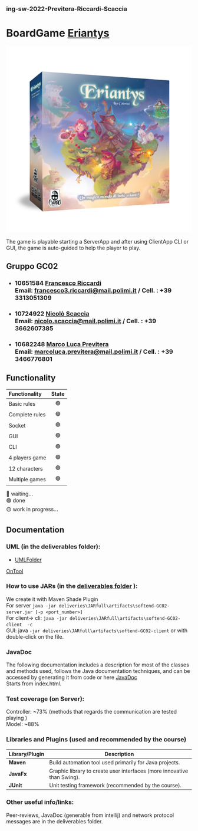### ing-sw-2022-Previtera-Riccardi-Scaccia  

# BoardGame [Eriantys](http://www.craniocreations.it/prodotto/santorini/)

![alt text](src/main/resources/images/Eriantys_scatola3Dombra-600x600.png)

  
The game is playable starting a ServerApp and after using ClientApp CLI or GUI, the game is auto-guided to help the player to play.


## Gruppo GC02

- ###  10651584  [Francesco Riccardi](https://github.com/Frenk3D) <br>Email: francesco3.riccardi@mail.polimi.it / Cell. : +39 3313051309
- ###  10724922  [Nicolò Scaccia](https://github.com/NicoScaccia) <br>Email: nicolo.scaccia@mail.polimi.it / Cell. : +39 3662607385
- ###  10682248  [Marco Luca Previtera](https://github.com/MarcoLucaPrevitera) <br>Email: marcoluca.previtera@mail.polimi.it / Cell. : +39 3466776801

  
  
  
## Functionality
| Functionality    |                       State                        |
|:-----------------|:--------------------------------------------------:|
| Basic rules      | 🟢 |
| Complete rules   | 🟢 |
| Socket           | 🟢 |
| GUI              | 🟢 |
| CLI              | 🟢 |
| 4 players game   | 🟢 |
| 12 characters    | 🟢 |
| Multiple games   | 🟢 |


🔴 waiting...  
🟢 done  
🟡 work in progress...  



## Documentation
### UML (in the deliverables folder):
- [UMLFolder](https://github.com/Frenk3D/ing-sw-2022-Previtera-Riccardi-Scaccia/tree/main/deliveries/UMLFolder)

[OnTool](https://lucid.app/lucidchart/0321ec56-70d4-467c-a649-f40a982a14d6/edit?invitationId=inv_add26b2e-3f1d-4160-9073-47ba92254b02)

### How to use JARs (in the [deliverables folder](https://github.com/Frenk3D/ing-sw-2022-Previtera-Riccardi-Scaccia/tree/main/deliveries) ):
We create it with Maven Shade Plugin  
For server     ``` java -jar deliveries\JARfull\artifacts\softend-GC02-server.jar [-p <port_number>] ```  
For client-> cli: ``` java -jar deliveries\JARfull\artifacts\softend-GC02-client  -c   ```  
GUI: java  ``` -jar deliveries\JARfull\artifacts\softend-GC02-client ```  or with double-click on the file.


### JavaDoc
The following documentation includes a description for most of the classes and methods used, follows the Java documentation techniques, and can be accessed by generating it from code or here [JavaDoc](https://github.com/Frenk3D/ing-sw-2022-Previtera-Riccardi-Scaccia/tree/main/deliveries/JavaDoc(generabile%20da%20intellij))  
Starts from index.html.

### Test coverage (on Server):
Controller: ~73%  (methods that regards the communication are tested playing )  
Model: ~88%
  
  
### Libraries and Plugins (used and recommended by the course)
| Library/Plugin | Description                                                                              |
|----------------|------------------------------------------------------------------------------------------|
| __Maven__      | Build automation tool used primarily for Java projects. |
| __JavaFx__     | Graphic library to create user interfaces (more innovative than Swing).            |
| __JUnit__      | Unit testing framework (recommended by the course).                                       |    

### Other useful info/links:
Peer-reviews, JavaDoc (generable from intellij) and network protocol messages are in the deliverables folder.
